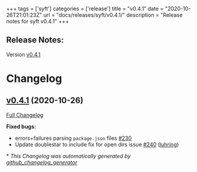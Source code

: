 +++
tags = ['syft']
categories = ['release']
title = "v0.4.1"
date = "2020-10-26T21:01:23Z"
url = "docs/releases/syft/v0.4.1/"
description = "Release notes for syft v0.4.1"
+++

## Release Notes:
Version [v0.4.1](https://github.com/anchore/syft/releases/tag/v0.4.1)

# Changelog

## [v0.4.1](https://github.com/anchore/syft/tree/v0.4.1) (2020-10-26)

[Full Changelog](https://github.com/anchore/syft/compare/v0.4.0...v0.4.1)

**Fixed bugs:**

- errors+failures parsing `package.json` files [\#230](https://github.com/anchore/syft/issues/230)
- Update doublestar to include fix for open dirs issue [\#240](https://github.com/anchore/syft/pull/240) ([luhring](https://github.com/luhring))



\* *This Changelog was automatically generated by [github_changelog_generator](https://github.com/github-changelog-generator/github-changelog-generator)*
